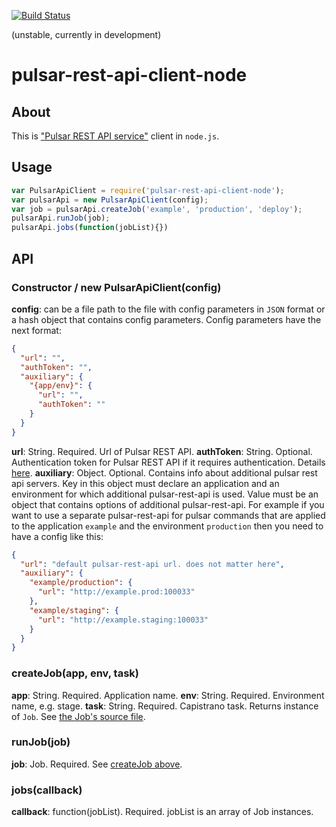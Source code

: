 [![Build Status](https://travis-ci.org/cargomedia/pulsar-rest-api-client-node.png?branch=master)](https://travis-ci.org/cargomedia/pulsar-rest-api-client-node)

(unstable, currently in development)

pulsar-rest-api-client-node
===========================

## About

This is ["Pulsar REST API service"](https://github.com/cargomedia/pulsar-rest-api) client in `node.js`.

## Usage

```js
var PulsarApiClient = require('pulsar-rest-api-client-node');
var pulsarApi = new PulsarApiClient(config);
var job = pulsarApi.createJob('example', 'production', 'deploy');
pulsarApi.runJob(job);
pulsarApi.jobs(function(jobList){})
```

## API

### Constructor / new PulsarApiClient(config)
**config**: can be a file path to the file with config parameters in `JSON` format or a hash object that contains config parameters. Config parameters have the next format:

```json
{
  "url": "",
  "authToken": "",
  "auxiliary": {
    "{app/env}": {
      "url": "",
      "authToken": ""
    }
  }
}
```

**url**: String. Required. Url of Pulsar REST API.
**authToken**: String. Optional. Authentication token for Pulsar REST API if it requires authentication. Details [here](https://github.com/cargomedia/pulsar-rest-api#authentication).
**auxiliary**: Object. Optional. Contains info about additional pulsar rest api servers. Key in this object must declare an application and an environment for which additional pulsar-rest-api is used. Value must be an object that contains options of additional pulsar-rest-api. For example if you want to use a separate pulsar-rest-api for pulsar commands that are applied to the application `example` and the environment `production` then you need to have a config like this:

```json
{
  "url": "default pulsar-rest-api url. does not matter here",
  "auxiliary": {
    "example/production": {
      "url": "http://example.prod:100033"
    },
    "example/staging": {
      "url": "http://example.staging:100033"
    }
  }
}
```

### createJob(app, env, task)

**app**: String. Required. Application name.
**env**: String. Required. Environment name, e.g. stage.
**task**: String. Required. Capistrano task. 
Returns instance of `Job`. See [the Job's source file](src/job.js).

### runJob(job)
**job**: Job. Required. See [createJob above](###createJob).

### jobs(callback)
**callback**: function(jobList). Required. jobList is an array of Job instances.  
